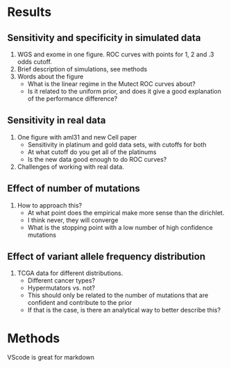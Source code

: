 # Results

## Sensitivity and specificity in simulated data
1. WGS and exome in one figure. ROC curves with points for 1, 2 and .3 odds cutoff.
2. Brief description of simulations, see methods
3. Words about the figure
    - What is the linear regime in the Mutect ROC curves about?
    - Is it related to the uniform prior, and does it give a good explanation of the performance difference?

## Sensitivity in real data
1. One figure with aml31 and new Cell paper
   - Sensitivity in platinum and gold data sets, with cutoffs for both
   - At what cutoff do you get all of the platinums
   - Is the new data good enough to do ROC curves?
2. Challenges of working with real data.

## Effect of number of mutations

1. How to approach this?
   - At what point does the empirical make more sense than the dirichlet.
   - I think never, they will converge
   - What is the stopping point with a low number of high confidence mutations

## Effect of variant allele frequency distribution
1. TCGA data for different distributions.
   - Different cancer types?
   - Hypermutators vs. not?
   - This should only be related to the number of mutations that are confident and contribute to the prior
   - If that is the case, is there an analytical way to better describe this?



# Methods
VScode is great for markdown